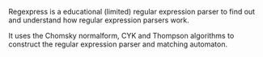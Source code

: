 Regexpress is a educational (limited) regular expression parser to find out and understand how regular expression parsers work.

It uses the Chomsky normalform, CYK and Thompson algorithms to construct the regular expression parser and matching automaton.